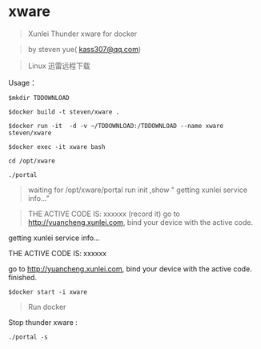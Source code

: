 # xware
>Xunlei Thunder xware for docker

>by steven yue( kass307@qq.com)

>Linux 迅雷远程下载

Usage：

`$mkdir TDDOWNLOAD` 

`$docker build -t steven/xware .` 

`$docker run -it  -d -v ~/TDDOWNLOAD:/TDDOWNLOAD --name xware steven/xware`  

`$docker exec -it xware bash`

`cd /opt/xware` 

`./portal` 

>waiting for /opt/xware/portal run init ,show " getting xunlei service info..." 

>THE ACTIVE CODE IS: xxxxxx (record it)
>go to http://yuancheng.xunlei.com, bind your device with the active code.





getting xunlei service info...

THE ACTIVE CODE IS: xxxxxx

go to http://yuancheng.xunlei.com, bind your device with the active code.
finished.

`$docker start -i xware`
>Run docker 

Stop thunder xware :

`./portal -s`


